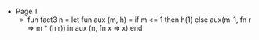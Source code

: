 - Page 1
    - fun fact3 n = let fun aux (m, h) = if m <= 1 then h(1) else aux(m-1, fn r => m * (h r)) in aux (n, fn x => x) end
